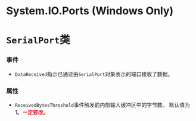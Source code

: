 # System.IO.Ports (Windows Only)
<p id="t4mWnGJEaP84nvXt7tiv2B">



</p>

<p id="8Ec5ELcqQfdxhngMo7YLc2">

# `SerialPort`类

</p>

<p id="wppGj3kTs4gECkVjxsa5PR">

### 事件

</p>

- `DataReceived`指示已通过由`SerialPort`对象表示的端口接收了数据。

<p id="kEtJdPhZ5os9XFnAwrVBsT">

### 属性

</p>

- `ReceivedBytesThreshold`事件触发前内部输入缓冲区中的字节数。 默认值为 1。<span style="color:#E91E2C;">**一定要改。**</span>

<p id="4k6u59BLyD5umT8AdgeSdm">



</p>

<p id="6tZBXFsvRpAXXsMmH1Vgnx">



</p>
